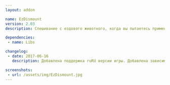 ```yaml
---
layout: addon

name: EzDismount
version: 2.03
description: Спешивание с ездового животного, когда вы пытаетесь применить способность.

dependencies:
 - name: Libs

changelog:
 - date: 2017-06-16
   description: Добавлена поддержка ruRU версии игры. Добавлена зависимость от !Libs.

screenshots:
 - url: /assets/img/EzDismount.jpg
---
```

